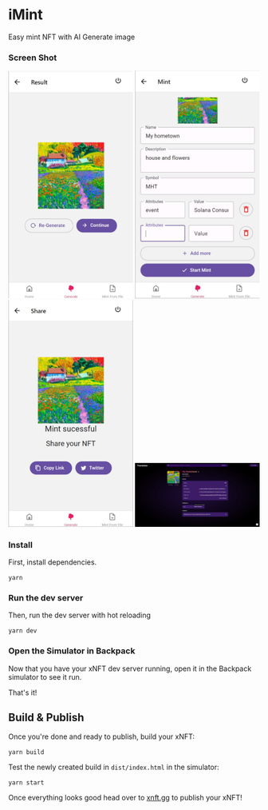 # iMint

Easy mint NFT with AI Generate image

### Screen Shot
<img src="./assets/screen%20shot/photo_6089104809648044659_w.jpg" alt="..." width="250" />
<img src="./assets/screen%20shot/photo_6089104809648044660_w.jpg" alt="..." width="250" />
<img src="./assets/screen%20shot/photo_6089104809648044663_w.jpg" alt="..." width="250" />
<img src="./assets/screen%20shot/photo_6089104809648044667_w.jpg" alt="..." width="250" />

### Install

First, install dependencies.

```
yarn
```

### Run the dev server

Then, run the dev server with hot reloading

```
yarn dev
```

### Open the Simulator in Backpack

Now that you have your xNFT dev server running, open it in the Backpack simulator to see it run.

That's it!


## Build & Publish

Once you're done and ready to publish, build your xNFT:

```
yarn build
```

Test the newly created build in `dist/index.html` in the simulator:

```
yarn start
```

Once everything looks good head over to [xnft.gg](https://www.xnft.gg) to publish your xNFT!
